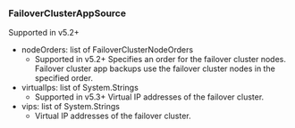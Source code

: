### FailoverClusterAppSource
Supported in v5.2+

- nodeOrders: list of FailoverClusterNodeOrders
  - Supported in v5.2+
Specifies an order for the failover cluster nodes. Failover cluster app backups use the failover cluster nodes in the specified order.
- virtualIps: list of System.Strings
  - Supported in v5.3+
Virtual IP addresses of the failover cluster.
- vips: list of System.Strings
  - Virtual IP addresses of the failover cluster.
